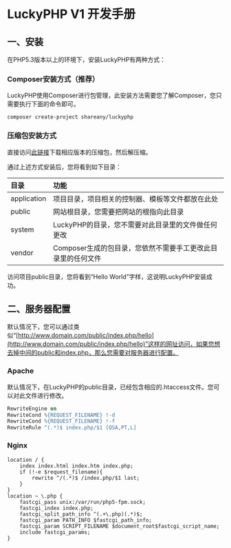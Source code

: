 # LuckyPHP V1 开发手册

## 一、安装

在PHP5.3版本以上的环境下，安装LuckyPHP有两种方式：

### Composer安装方式（推荐）

LuckyPHP使用Composer进行包管理，此安装方法需要您了解Composer，您只需要执行下面的命令即可。

```Linux
composer create-project shareany/luckyphp
```

### 压缩包安装方式

直接访问[此链接](https://github.com/ShareAny/LuckyPHP/releases)下载相应版本的压缩包，然后解压缩。

通过上述方式安装后，您将看到如下目录：

| 目录         | 功能                                               |
| :---------- | :------------------------------------------------ |
| application | 项目目录，项目相关的控制器、模板等文件都放在此处            |
| public      | 网站根目录，您需要把网站的根指向此目录                    |
| system      | LuckyPHP的目录，您不需要对此目录里的文件做任何更改         |
| vendor      | Composer生成的包目录，您依然不需要手工更改此目录里的任何文件 |

访问项目public目录，您将看到“Hello World”字样，这说明LuckyPHP安装成功。

## 二、服务器配置

默认情况下，您可以通过类似“[http://www.domain.com/public/index.php/hello](http://www.domain.com/public/index.php/hello)”这样的网址访问，如果您想去掉中间的public和index.php，那么您需要对服务器进行配置。

### Apache

默认情况下，在LuckyPHP的public目录，已经包含相应的.htaccess文件。您可以对此文件进行修改。

```Apache
RewriteEngine on
RewriteCond %{REQUEST_FILENAME} !-d
RewriteCond %{REQUEST_FILENAME} !-f
RewriteRule ^(.*)$ index.php/$1 [QSA,PT,L]
```

### Nginx

```Nginx
location / {
    index index.html index.htm index.php;
    if (!-e $request_filename){
        rewrite ^/(.*)$ /index.php/$1 last;
    }
}
location ~ \.php {
    fastcgi_pass unix:/var/run/php5-fpm.sock;
    fastcgi_index index.php;
    fastcgi_split_path_info ^(.+\.php)(.*)$;
    fastcgi_param PATH_INFO $fastcgi_path_info;
    fastcgi_param SCRIPT_FILENAME $document_root$fastcgi_script_name;
    include fastcgi_params;
}
```